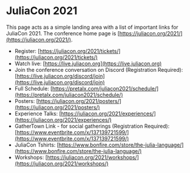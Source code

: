 # JuliaCon 2021

This page acts as a simple landing area with a list of important links for JuliaCon 2021. The conference home page is [https://juliacon.org/2021/](https://juliacon.org/2021/).

- Register: [https://juliacon.org/2021/tickets/](https://juliacon.org/2021/tickets/)
- Watch live: [https://live.juliacon.org](https://live.juliacon.org)
- Join the conference conversation on Discord (Registration Required): [https://live.juliacon.org/discord/join](https://live.juliacon.org/discord/join)
- Full Schedule: [https://pretalx.com/juliacon2021/schedule/](https://pretalx.com/juliacon2021/schedule/)
- Posters: [https://juliacon.org/2021/posters/](https://juliacon.org/2021/posters/)
- Experience Talks: [https://juliacon.org/2021/experiences/](https://juliacon.org/2021/experiences/)
- GatherTown Link - for social gatherings (Registration Required): [https://www.eventbrite.com/x/137139721599/](https://www.eventbrite.com/x/137139721599/)
- JuliaCon Tshirts: [https://www.bonfire.com/store/the-julia-language/](https://www.bonfire.com/store/the-julia-language/)
- Workshops: [https://juliacon.org/2021/workshops/](https://juliacon.org/2021/workshops/)

